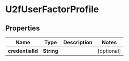

# U2fUserFactorProfile


## Properties

| Name | Type | Description | Notes |
|------------ | ------------- | ------------- | -------------|
|**credentialId** | **String** |  |  [optional] |



